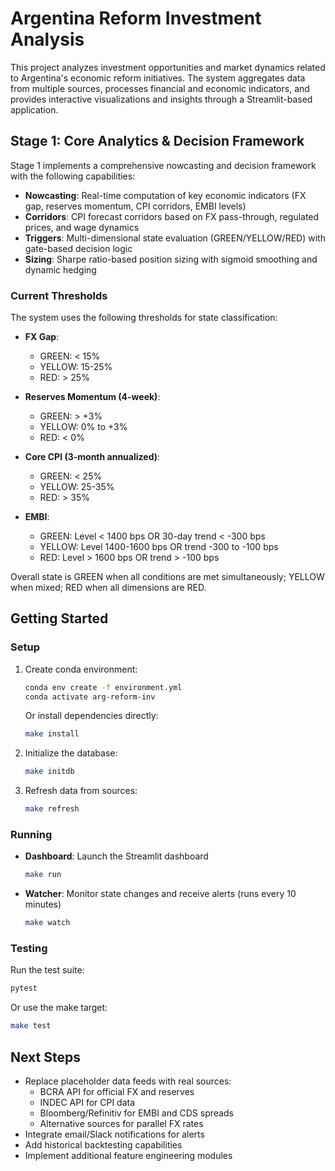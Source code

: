 # Argentina Reform Investment Analysis

This project analyzes investment opportunities and market dynamics related to Argentina's economic reform initiatives. The system aggregates data from multiple sources, processes financial and economic indicators, and provides interactive visualizations and insights through a Streamlit-based application.

## Stage 1: Core Analytics & Decision Framework

Stage 1 implements a comprehensive nowcasting and decision framework with the following capabilities:

- **Nowcasting**: Real-time computation of key economic indicators (FX gap, reserves momentum, CPI corridors, EMBI levels)
- **Corridors**: CPI forecast corridors based on FX pass-through, regulated prices, and wage dynamics
- **Triggers**: Multi-dimensional state evaluation (GREEN/YELLOW/RED) with gate-based decision logic
- **Sizing**: Sharpe ratio-based position sizing with sigmoid smoothing and dynamic hedging

### Current Thresholds

The system uses the following thresholds for state classification:

- **FX Gap**: 
  - GREEN: < 15%
  - YELLOW: 15-25%
  - RED: > 25%

- **Reserves Momentum (4-week)**:
  - GREEN: > +3%
  - YELLOW: 0% to +3%
  - RED: < 0%

- **Core CPI (3-month annualized)**:
  - GREEN: < 25%
  - YELLOW: 25-35%
  - RED: > 35%

- **EMBI**:
  - GREEN: Level < 1400 bps OR 30-day trend < -300 bps
  - YELLOW: Level 1400-1600 bps OR trend -300 to -100 bps
  - RED: Level > 1600 bps OR trend > -100 bps

Overall state is GREEN when all conditions are met simultaneously; YELLOW when mixed; RED when all dimensions are RED.

## Getting Started

### Setup

1. Create conda environment:
   ```bash
   conda env create -f environment.yml
   conda activate arg-reform-inv
   ```

   Or install dependencies directly:
   ```bash
   make install
   ```

2. Initialize the database:
   ```bash
   make initdb
   ```

3. Refresh data from sources:
   ```bash
   make refresh
   ```

### Running

- **Dashboard**: Launch the Streamlit dashboard
  ```bash
  make run
  ```

- **Watcher**: Monitor state changes and receive alerts (runs every 10 minutes)
  ```bash
  make watch
  ```

### Testing

Run the test suite:
```bash
pytest
```

Or use the make target:
```bash
make test
```

## Next Steps

- Replace placeholder data feeds with real sources:
  - BCRA API for official FX and reserves
  - INDEC API for CPI data
  - Bloomberg/Refinitiv for EMBI and CDS spreads
  - Alternative sources for parallel FX rates
- Integrate email/Slack notifications for alerts
- Add historical backtesting capabilities
- Implement additional feature engineering modules

